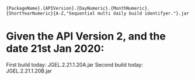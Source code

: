
```Abstract
{PackageName}.{APIVersion}.{DayNumeric}.{MonthNumeric}.{ShortYearNumeric}{A-Z,"Sequential multi daily build identifyer."}.jar
```
# Given the API Version 2, and the date 21st Jan 2020:

First build today: JGEL.2.21.1.20A.jar
Second build today: JGEL.2.21.1.20B.jar
